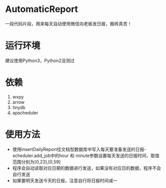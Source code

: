 # AutomaticReport
一段代码片段，用来每天自动使用微信向老板发日报，搬砖真苦！
# 运行环境
建议使用Python3，Python2没测过

# 依赖
1. wxpy
2. arrow
3. tinydb
4. apscheduler
# 使用方法
- 使用insertDailyReport往文档型数据库中写入每天要准备发送的日报-scheduler.add_job中的hour 和 minute参数设置每天发送的日报时间，取值范围分别为[0,23],[0,59]
- 程序会自动读取对应日期的数据进行发送，如果没有对应日的数据，程序不会自行发送
- 如果要明天发送今天的日报，注意自行将日报时间减一
